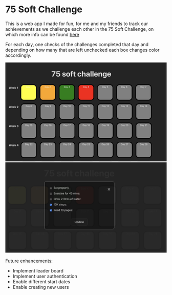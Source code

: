 # 75 Soft Challenge

This is a web app I made for fun, for me and my friends to track our achievements as we challenge each other in the 75 Soft Challenge, on which more info can be found [here](https://www.glamourmagazine.co.uk/article/75-soft-challenge-tiktok)

For each day, one checks of the challenges completed that day and depending on how many that are left unchecked each box changes color accordingly.

![screenshot](screenshots/screenshot0.jpg)
![screenshot](screenshots/screenshot1.jpg)

Future enhancements:
- Implement leader board
- Implement user authentication
- Enable different start dates
- Enable creating new users
